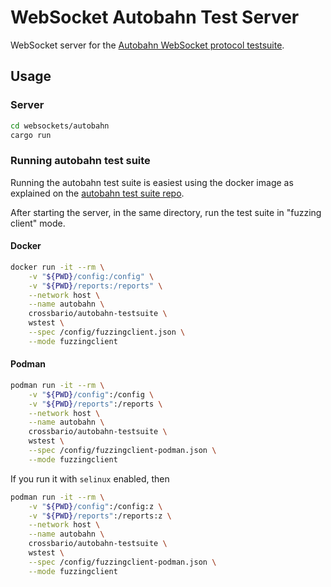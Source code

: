 # WebSocket Autobahn Test Server

WebSocket server for the [Autobahn WebSocket protocol testsuite](https://github.com/crossbario/autobahn-testsuite).

## Usage

### Server

```sh
cd websockets/autobahn
cargo run
```

### Running autobahn test suite

Running the autobahn test suite is easiest using the docker image as explained on the [autobahn test suite repo](https://github.com/crossbario/autobahn-testsuite#using-the-testsuite-docker-image).

After starting the server, in the same directory, run the test suite in "fuzzing client" mode.

#### Docker

```sh
docker run -it --rm \
    -v "${PWD}/config:/config" \
    -v "${PWD}/reports:/reports" \
    --network host \
    --name autobahn \
    crossbario/autobahn-testsuite \
    wstest \
    --spec /config/fuzzingclient.json \
    --mode fuzzingclient
```

#### Podman

```sh
podman run -it --rm \
    -v "${PWD}/config":/config \
    -v "${PWD}/reports":/reports \
    --network host \
    --name autobahn \
    crossbario/autobahn-testsuite \
    wstest \
    --spec /config/fuzzingclient-podman.json \
    --mode fuzzingclient
```

If you run it with `selinux` enabled, then

```sh
podman run -it --rm \
    -v "${PWD}/config":/config:z \
    -v "${PWD}/reports":/reports:z \
    --network host \
    --name autobahn \
    crossbario/autobahn-testsuite \
    wstest \
    --spec /config/fuzzingclient-podman.json \
    --mode fuzzingclient
```
